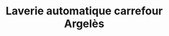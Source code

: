 ---
title: "Laverie automatique carrefour Argelès"
url: /argeles-gazost/laverie-automatique-carrefour-argeles/
shop: blanchisserie
---